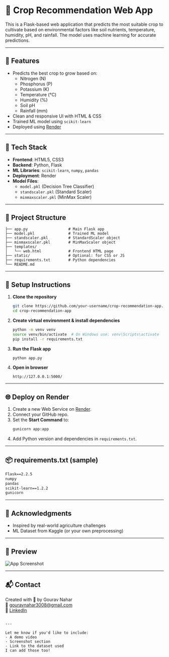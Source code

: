 # 🌱 Crop Recommendation Web App

This is a Flask-based web application that predicts the most suitable crop to cultivate based on environmental factors like soil nutrients, temperature, humidity, pH, and rainfall. The model uses machine learning for accurate predictions.

---

## 🚀 Features

- Predicts the best crop to grow based on:
  - Nitrogen (N)
  - Phosphorus (P)
  - Potassium (K)
  - Temperature (°C)
  - Humidity (%)
  - Soil pH
  - Rainfall (mm)
- Clean and responsive UI with HTML & CSS
- Trained ML model using `scikit-learn`
- Deployed using [Render](https://render.com)

---

## 🧠 Tech Stack

- **Frontend**: HTML5, CSS3
- **Backend**: Python, Flask
- **ML Libraries**: `scikit-learn`, `numpy`, `pandas`
- **Deployment**: Render
- **Model Files**:
  - `model.pkl` (Decision Tree Classifier)
  - `standscaler.pkl` (Standard Scaler)
  - `minmaxscaler.pkl` (MinMax Scaler)

---

## 📁 Project Structure

```
├── app.py                  # Main Flask app
├── model.pkl               # Trained ML model
├── standscaler.pkl         # StandardScaler object
├── minmaxscaler.pkl        # MinMaxScaler object
├── templates/
│   └── web.html            # Frontend HTML page
├── static/                 # Optional: for CSS or JS
├── requirements.txt        # Python dependencies
└── README.md
```

---

## 🔧 Setup Instructions

1. **Clone the repository**
   ```bash
   git clone https://github.com/your-username/crop-recommendation-app.git
   cd crop-recommendation-app
   ```

2. **Create virtual environment & install dependencies**
   ```bash
   python -m venv venv
   source venv/bin/activate  # On Windows use: venv\Scripts\activate
   pip install -r requirements.txt
   ```

3. **Run the Flask app**
   ```bash
   python app.py
   ```

4. **Open in browser**
   ```
   http://127.0.0.1:5000/
   ```

---

## 🌐 Deploy on Render

1. Create a new Web Service on [Render](https://render.com).
2. Connect your GitHub repo.
3. Set the **Start Command** to:
   ```bash
   gunicorn app:app
   ```
4. Add Python version and dependencies in `requirements.txt`.

---

## 📦 requirements.txt (sample)

```txt
Flask==2.2.5
numpy
pandas
scikit-learn==1.2.2
gunicorn
```

---

## 🙏 Acknowledgments

- Inspired by real-world agriculture challenges
- ML Dataset from Kaggle (or your own preprocessing)

---

## 📸 Preview

![App Screenshot](preview.png) <!-- Add your screenshot image -->

---

## 📬 Contact

Created with 💚 by Gourav Nahar  
📧 gouravnahar3008@gmail.com  
🔗 [LinkedIn](https://www.linkedin.com/in/nahargourav)

```

---

Let me know if you'd like to include:
- A demo video
- Screenshot section
- Link to the dataset used  
I can add those too!
